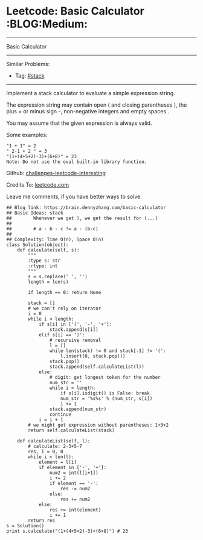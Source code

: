 # Leetcode: Basic Calculator     :BLOG:Medium:


---

Basic Calculator  

---

Similar Problems:  
-   Tag: [#stack](https://brain.dennyzhang.com/tag/stack)

---

Implement a stack calculator to evaluate a simple expression string.  

The expression string may contain open ( and closing parentheses ), the plus + or minus sign -, non-negative integers and empty spaces .  

You may assume that the given expression is always valid.  

Some examples:  

    "1 + 1" = 2
    " 2-1 + 2 " = 3
    "(1+(4+5+2)-3)+(6+8)" = 23
    Note: Do not use the eval built-in library function.

Github: [challenges-leetcode-interesting](https://github.com/DennyZhang/challenges-leetcode-interesting/tree/master/basic-calculator)  

Credits To: [leetcode.com](https://leetcode.com/problems/basic-calculator/description/)  

Leave me comments, if you have better ways to solve.  

    ## Blog link: https://brain.dennyzhang.com/basic-calculator
    ## Basic Ideas: stack
    ##        Whenever we get ), we get the result for (...)
    ##
    ##        # a - b - c != a - (b-c)
    ##
    ## Complexity: Time O(n), Space O(n)
    class Solution(object):
        def calculate(self, s):
            """
            :type s: str
            :rtype: int
            """
            s = s.replace(' ', '')
            length = len(s)
    
            if length == 0: return None
    
            stack = []
            # we can't rely on iterator
            i = 0
            while i < length:
                if s[i] in ['(', '-', '+']:
                    stack.append(s[i])
                elif s[i] == ')':
                    # recursive removal
                    l = []
                    while len(stack) != 0 and stack[-1] != '(':
                        l.insert(0, stack.pop())
                    stack.pop()
                    stack.append(self.calculateList(l))
                else:
                    # digit: get longest token for the number
                    num_str = ''
                    while i < length:
                        if s[i].isdigit() is False: break
                        num_str = '%s%s' % (num_str, s[i])
                        i += 1
                    stack.append(num_str)
                    continue
                i = i + 1
            # we might get expression without parentheses: 1+3+2
            return self.calculateList(stack)
    
        def calculateList(self, l):
            # calculate: 2-3+5-7
            res, i = 0, 0
            while i < len(l):
                element = l[i]
                if element in ['-', '+']:
                    num2 = int(l[i+1])
                    i += 2
                    if element == '-':
                        res -= num2
                    else:
                        res += num2
                else:
                    res += int(element)
                    i += 1
            return res
    s = Solution()
    print s.calculate("(1+(4+5+2)-3)+(6+8)") # 23
